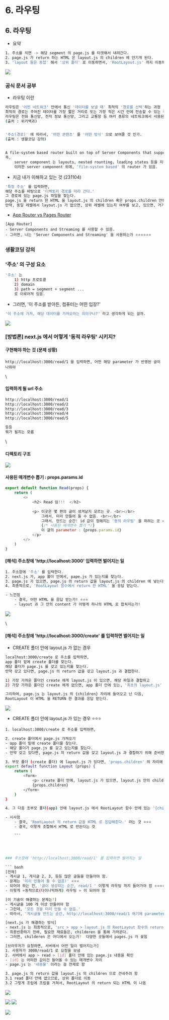 # 6. 라우팅

## 6. 라우팅

* 요약

```bash
1. 주소를 치면 -> 해당 segment 의 page.js 를 타겟해서 내려간다. 
2. page.js 가 return 하는 HTML 은 layout.js 의 children 에 안기게 된다. 
3. 'layout 들은 중첩' 해서 '상위 폴더' 로 이동하면서, 'RootLayout.js' 까지 이동하게 된다.
```

![](https://i.imgur.com/UFt9WvW.png)

### 공식 문서 공부

* 라우팅 이란

```bash
라우팅은 '어떤 네트워크' 안에서 통신 '데이터를 보낼 때' 최적의 '경로를 선택'하는 과정 
최적의 경로는 주어진 데이터를 가장 짧은 거리로 또는 가장 적은 시간 안에 전송할 수 있는 경로다. 
라우팅은 전화 통신망, 전자 정보 통신망, 그리고 교통망 등 여러 종류의 네트워크에서 사용된다. 
(출처 : 위키백과)


'주소(경로)' 에 따라서, '어떤 콘텐츠' 를 '어떤 방식' 으로 보여줄 것 인가. 
(출처 : 생활코딩 강의)


A file-system based router built on top of Server Components that supports layouts, nested routing, loading states, error handling, and more. (출처 : nex.js 공식문서)
즉, 
	server component 는 layouts, nested rounting, loading states 등을 지원함 
	이러한 server component 위에, 'file-system based' 의 router 가 있음. 

```

* 지금 내가 이해하고 있는 것 (231104)

```bash
'특정 주소' 를 입력하면, 
해당 주소를 바탕으로 '디렉토리 경로를 따라 간다.'
그 경로에 있는 page.js 파일을 찾는다. 
page.js 을 return 한 HTML 을 layout.js 의 children 혹은 props.children 안에 넣으려고 시도한다. 
만약, 동일 레벨에서 layout.js 가 없으면, 상위 레벨에 있는지 여부를 보고, 있으면, 거기에 넣으려고 시도 한다. 

```

* [App Router vs Pages Router](https://nextjs.org/docs#app-router-vs-pages-router)

```
[App Router] 
- Server Components and Streaming 를 사용할 수 있음. 
- 그러면, 나는 'Server Components and Streaming' 을 사용하는가 ⭐⭐⭐⭐⭐⭐ 
```

###

### 생활코딩 강의&#x20;

### '주소' 의 구성 요소

```bash
'주소' 는 
	1) http 프로토콜 
	2) domain
	3) path = segment + segment ... 
	로 이루어져 있음. 
```

* 그러면, '이 주소를 받아든, 컴퓨터는 어떤 입장?'

```bash
'이 주소에 가져, 해당 데이터를 가져오라는 의미구나?' 라고 생각하게 되는 걸까. 
```

![](https://i.imgur.com/GD6h9DF.png)

### \[방법론] next.js 에서 어떻게 '동적 라우팅' 시키지?

#### 구현해야 하는 것 (문제 상황)

```
http://localhost:3000/read/1 을 입력하면, 어떤 해당 parameter 가 반영된 글이 나와야 
```

\


#### 입력하게 될 url 주소

```bash
http://localhost:3000/read/1
http://localhost:3000/read/2
http://localhost:3000/read/3
http://localhost:3000/read/4
http://localhost:3000/read/5

등등 
뭐가 될지는 모름 
```

\


#### 디렉토리 구조

![](https://i.imgur.com/43TWG1R.png)

#### 사용된 매개변수 뽑기 : props.params.id

```js
export default function Read(props) {
    return (
        <>
            <h2> Read 임!!!  </h2>
            
            <p> 이곳은 몇 편의 글이 생겨날지 모르는 곳. <br></br>
                그래서, 미리 만들어 둘 수 없음. <br></br>
                그래서, 만드는 순간! id 값이 정해지는 '동적 라우팅' 을 하려는 곳 <br></br>
                {/* 사용된 매개변수 뽑기 */}
                이 글의 parameter : {props.params.id}
            </p>
        </>
    )
}

```

#### \[해석] 주소창에 'http://localhost:3000' 입력하면 벌어지는 일

```BASH
1. 주소창에 '주소' 를 입력한다. 
2. next.js 가, app 폴더 안에서, pape.js 가 있는지를 찾는다. 
3. page.js 가 있으면, page.js 의 return 값을 layout.js 의 children 에 넣는다. 
4. 최종적으로, 'RootLayout 함수에서 return 한 HTML' 을 응답 받는다.

- 느낀점 
	- 결국, 어떤 HTML 을 응답 받는가! ⭐⭐⭐ 
	- layout 과 그 안의 content 가 어떻게 하나의 HTML 로 합쳐지는가! 
```

![](https://i.imgur.com/t1837fa.png)

\


#### \[해석] 주소창에 'http://localhost:3000/create' 를 입력하면 벌어지는 일

* CREATE 폴더 안에 layout.js 가 없는 경우

```bash
localhost:3000/create 로 주소를 입력하면, 
app 폴더 밑에 create 폴더를 찾는다. 
해당 폴더가 page.js 를 갖고 있는지를 찾는다. 
만약 갖고 있다면, page.js 의 return 값을 갖고 layout.js 과 결합한다. 

1) 가장 가까운 폴더인 create 에게 layout.js 이 있으면, 해당 파일과 결합하고 
2) 가장 가까운 폴더인 create 에게 없으면, app 폴더 안에 있는, '최초의 layout.js' 과 결합한다. 

그리하여, page.js 는 layout.js 의 {children} 자리에 들어오고 난 다음, 
RootLayout 이 HTML 을 RETURN 한 결과를 응답 받는다.
```

![](https://i.imgur.com/yrttgPu.png)

* CREATE 폴더 안에 layout.js 가 있는 경우 ⭐⭐⭐

````bash
1. localhost:3000/create 로 주소를 입력하면, 

2. create 폴더에서 page.js 가져오기
- app 폴더 밑에 create 폴더를 찾는다. 
- 해당 폴더가 page.js 를 갖고 있는지를 찾는다. 
- 만약 갖고 있다면, page.js 의 return 값을 갖고 layout.js 과 결합하기 위해 준비한다. 

3. 부모 폴더 (create 폴더) 에 layout.js 가 있다면, 'props.children' 의 자리에 'page.js 의 return 값' 이 들어가게 된다. 그리고 'Layout 함수의 return 값을 반환한다.'
export default function Layout (props) {
	return (
		<form>
			<p> create 폴더 안에, layout.js 가 있으면, layout.js 안의 children 에 꽂힘! </p>
			{props.children} 
		</form>
	)
}

4. 그 다음 조부모 폴더(app) 안에 layout.js 에서 RootLayout 함수 안에 있는 '{children}' 자리에, 'Layout 함수의 return 값' 을 넣는다. -> 그렇게 해서, RootLayout 의 return 값을 HTML 로 응답해준다. 

- 시사점 
	- 결국, 'RootLayout 의 return 값을 HTML 로 응답해준다.' 라는 것 ⭐⭐⭐ 
	- 결국, 이렇게 조합해서 HTML 로 만든다는 것 

	```




### 주소창에 'http://localhost:3000/read/1' 를 입력하면 벌어지는 일 

``` bash
[전제]
- 게시글 1, 게시글 2, 3, 등등 많은 글들을 만들어야 함. 
- 문제는 '미리 만들어 둘 수 없음!' ⭐⭐⭐
- 되어야 하는 건, '글이 생성되는 순간, read/1 ' 이렇게 라우팅 까지 들어가야 함 ⭐⭐⭐⭐⭐ 
- 이렇게 ⭐동적으로(다이나믹하게) 라우팅 ⭐ 이 되어야 함 

[이 기술이 해결하는 문제는?]
- 게시글을 100 개 이상 만들어야 함 
- 그런데, '모든 것을 미리 만들 수 없음.'
- 따라서, '게시글을 만드는 순간, http://localhost:3000/read/1 여기에 parameter 를 할당해서, 주소를 확정해서 -> 라우팅이 되게 할 수 는 없을가?'

[next.js 가 해결하는 방식]
- next.js 는 최종적으로, 'src > app > layout.js 의 RootLayout 함수의 return 값을 HTML 로 반환한다.'
- 최종반환하기 전에, 필요한 재료들은, childeren 을 통해 가져온다. 
- 그러면, childeren 은 어디에서 오는가?  다양한 곳들에서 pages.js 가 꽂힘

[브라우저가 요청하면, 서버에서 어떤 일이 벌어지는가]
1. 사용자가 3000/read/1 로 요청을 보냄 
2. 서버에서 app > read > [id] 폴더 안에 있는 page.js 내용을 확인 
- [id] 는 어떠한 값이건 들어올 수 있는 매개변수 자리 
- page.js 는 '내용물' 이라는 걸 전제로 함 

3. page.js 의 return 값을 layout.js 의 children 으로 건네주려 함 
3.1 read 폴더 안에 없으므로, 상위 폴더로 이동 
3.2 그렇게 조립에 조립을 거쳐서, RootLayout 의 return 되는 HTML 이 나옴

````

![](https://i.imgur.com/UFt9WvW.png)

![](https://i.imgur.com/hQYnGRf.png) ![](https://i.imgur.com/YuY8uXm.png)

![](https://i.imgur.com/VldypCU.png)
